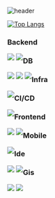 <!--타이틀 부분-->
![header](https://capsule-render.vercel.app/api?type=venom&color=auto&height=300&section=header&text=wonhy2ok`s%20Github&fontSize=90)

<!--Language Card Layout-->
[![Top Langs](https://github-readme-stats.vercel.app/api/top-langs/?username=wonhy2ok&layout=donut)](https://github.com/anuraghazra/github-readme-stats)

<!--skill-->
### Backend
<div style="float:left">
<img src="https://img.shields.io/badge/Spring-ffffff.svg?style=for-the-badge&logo=Spring&logoColor=6DB33F" />
<img src="https://img.shields.io/badge/apachekafka-ffffff.svg?style=for-the-badge&logo=apache%20Kafka&logoColor=231F20" />
</div>

### DB
<div style="float:left">
<img src="https://img.shields.io/badge/postgresql-ffffff.svg?style=for-the-badge&logo=PostgreSQL&logoColor=4169E1" />
<img src="https://img.shields.io/badge/mariadb-ffffff.svg?style=for-the-badge&logo=MariaDB&logoColor=003545" />
<img src="https://img.shields.io/badge/oracle-ffffff.svg?style=for-the-badge&logo=Oracle&logoColor=F80000" />
</div>

### Infra
<div style="float:left">
<img src="https://img.shields.io/badge/docker-ffffff.svg?style=for-the-badge&logo=Docker&logoColor=2496ED" />
</div>

### CI/CD
<div style="float:left">
<img src="https://img.shields.io/badge/jenkins-ffffff.svg?style=for-the-badge&logo=Jenkins&logoColor=D24939" />
</div>

### Frontend
<div style="float:left">
<img src="https://img.shields.io/badge/openlayers-ffffff.svg?style=for-the-badge&logo=Openlayers&logoColor=1F6B75" />
<img src="https://img.shields.io/badge/vuedotjs-ffffff.svg?style=for-the-badge&logo=Vue.js&logoColor=1F6B75" />
</div>

### Mobile
<div style="float:left">
<img src="https://img.shields.io/badge/flutter-ffffff.svg?style=for-the-badge&logo=Flutter&logoColor=02569B" />
</div>

### Ide
<div style="float:left">
<img src="https://img.shields.io/badge/intellijidea-ffffff.svg?style=for-the-badge&logo=Intellij%20IDEA&logoColor=000000" />
<img src="https://img.shields.io/badge/eclipseide-ffffff.svg?style=for-the-badge&logo=Eclipse%20IDE&logoColor=2C2255" />
</div>

### Gis
<div style="float:left">
<img src="https://img.shields.io/badge/qgis-ffffff.svg?style=for-the-badge&logo=Qgis&logoColor=589632" />
<img src="https://img.shields.io/badge/arcgis-ffffff.svg?style=for-the-badge&logo=ArcGIS&logoColor=2C7AC3" />
</div>

### 
<!--
## Hi there 👋
**wonhy2ok/wonhy2ok** is a ✨ _special_ ✨ repository because its `README.md` (this file) appears on your GitHub profile.

Here are some ideas to get you started:

- 🔭 I’m currently working on ...
- 🌱 I’m currently learning ...
- 👯 I’m looking to collaborate on ...
- 🤔 I’m looking for help with ...
- 💬 Ask me about ...
- 📫 How to reach me: ...
- 😄 Pronouns: ...
- ⚡ Fun fact: ...
-->
